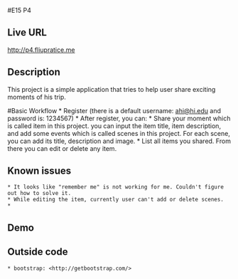 #E15 P4
## Live URL
<http://p4.fliupratice.me>
## Description
This project is a simple application that tries to help user share exciting moments of his trip. 

#Basic Workflow
	* Register (there is a default username: ahi@hi.edu and password is: 1234567)
	* After register, you can:
		* Share your moment which is called item in this project. you can input the item title, item description, and add some events which is called scenes in this project. For each scene, you can add its title, description and image. 
		* List all items you shared. From there you can edit or delete any item.

## Known issues
	* It looks like "remember me" is not working for me. Couldn't figure out how to solve it.
	* While editing the item, currently user can't add or delete scenes.
	*
## Demo

## Outside code
	* bootstrap: <http://getbootstrap.com/>
